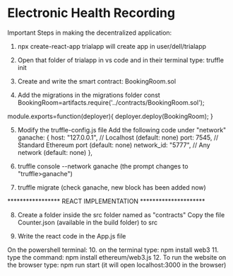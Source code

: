# Electronic Health Recording

Important Steps in making the decentralized application:

1. npx create-react-app trialapp
will create app in user/dell/trialapp


2. Open that folder of trialapp in vs code and in their terminal type:
truffle init

3. Create and write the smart contract: BookingRoom.sol

4. Add the migrations in the migrations folder
const BookingRoom=artifacts.require('../contracts/BookingRoom.sol');

module.exports=function(deployer){
    deployer.deploy(BookingRoom);
}

5. Modify the truffle-config.js file
Add the following code under "network" 
       ganache: {
      host: "127.0.0.1",     // Localhost (default: none)
      port: 7545,            // Standard Ethereum port (default: none)
     network_id: "5777",       // Any network (default: none)
     },

6. truffle console --network ganache
(the prompt changes to "truffle>ganache")

7. truffle migrate
(check ganache, new block has been added now)


***************** REACT IMPLEMENTATION *********************


8. Create a folder inside the src folder named as "contracts"
Copy the file Counter.json (available in the build folder) to src

9. Write the react code in the App.js file

On the powershell terminal:
10. on the terminal type: npm install web3
11. type the command:  npm install ethereum/web3.js
12. To run the website on the browser
type: npm run start
(it will open localhost:3000 in the browser)

